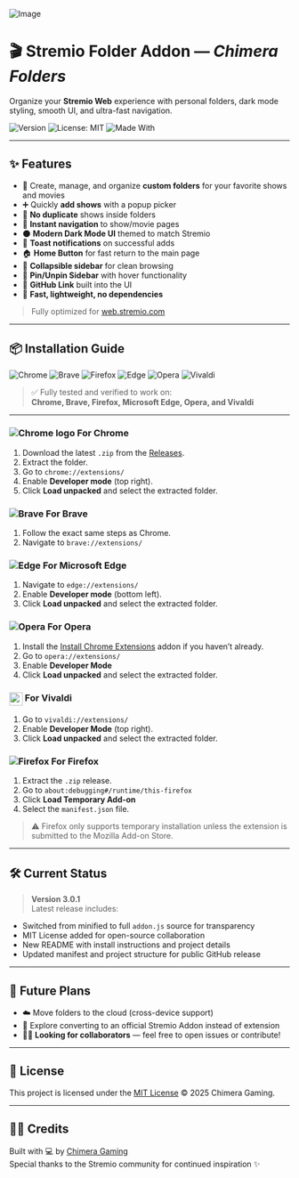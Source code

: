 ![Image](https://github.com/user-attachments/assets/5ef03321-0207-45a4-901a-baa9860ca938)

# 🎬 Stremio Folder Addon — *Chimera Folders*

Organize your **Stremio Web** experience with personal folders, dark mode styling, smooth UI, and ultra-fast navigation.

![Version](https://img.shields.io/badge/version-3.0.1-blueviolet) 
![License: MIT](https://img.shields.io/badge/license-MIT-green) 
![Made With](https://img.shields.io/badge/made%20with-%E2%9D%A4-lightgrey)

---

## ✨ Features

- 📁 Create, manage, and organize **custom folders** for your favorite shows and movies  
- ➕ Quickly **add shows** with a popup picker  
- 🧹 **No duplicate** shows inside folders  
- 🧭 **Instant navigation** to show/movie pages  
- 🌑 **Modern Dark Mode UI** themed to match Stremio  
- 🍞 **Toast notifications** on successful adds  
- 🏠 **Home Button** for fast return to the main page  
- 📂 **Collapsible sidebar** for clean browsing  
- 📌 **Pin/Unpin Sidebar** with hover functionality  
- 🐙 **GitHub Link** built into the UI  
- 🚀 **Fast, lightweight, no dependencies**

> Fully optimized for [web.stremio.com](https://web.stremio.com/)

---

## 📦 Installation Guide

![Chrome](https://img.shields.io/badge/Chrome-Verified-brightgreen)
![Brave](https://img.shields.io/badge/Brave-Verified-brightgreen)
![Firefox](https://img.shields.io/badge/Firefox-Verified-brightgreen)
![Edge](https://img.shields.io/badge/Edge-Verified-brightgreen)
![Opera](https://img.shields.io/badge/Opera-Verified-brightgreen)
![Vivaldi](https://img.shields.io/badge/Vivaldi-Verified-brightgreen)

> ✅ Fully tested and verified to work on:  
**Chrome, Brave, Firefox, Microsoft Edge, Opera, and Vivaldi**

---

### ![Chrome logo](https://img.icons8.com/color/24/000000/chrome--v1.png) For Chrome
1. Download the latest `.zip` from the [Releases](https://github.com/ChimeraGaming/Stremio-Addons/releases).
2. Extract the folder.
3. Go to `chrome://extensions/`
4. Enable **Developer mode** (top right).
5. Click **Load unpacked** and select the extracted folder.

### ![Brave](https://img.icons8.com/color/24/000000/brave-web-browser.png) For Brave
1. Follow the exact same steps as Chrome.
2. Navigate to `brave://extensions/`

### ![Edge](https://img.icons8.com/color/24/000000/ms-edge-new.png) For Microsoft Edge
1. Navigate to `edge://extensions/`
2. Enable **Developer mode** (bottom left).
3. Click **Load unpacked** and select the extracted folder.

### ![Opera](https://img.icons8.com/color/24/000000/opera--v1.png) For Opera
1. Install the [Install Chrome Extensions](https://addons.opera.com/en/extensions/details/install-chrome-extensions/) addon if you haven’t already.
2. Go to `opera://extensions/`
3. Enable **Developer Mode**
4. Click **Load unpacked** and select the extracted folder.

### <img src="https://static-00.iconduck.com/assets.00/vivaldi-icon-2048x2048-iuf1bgod.png" width="24" height="24" style="vertical-align:middle"> For Vivaldi
1. Go to `vivaldi://extensions/`
2. Enable **Developer Mode** (top right).
3. Click **Load unpacked** and select the extracted folder.

### ![Firefox](https://img.icons8.com/color/24/000000/firefox.png) For Firefox
1. Extract the `.zip` release.
2. Go to `about:debugging#/runtime/this-firefox`
3. Click **Load Temporary Add-on**
4. Select the `manifest.json` file.

> ⚠️ Firefox only supports temporary installation unless the extension is submitted to the Mozilla Add-on Store.

---

## 🛠️ Current Status

> **Version 3.0.1**  
Latest release includes:
- Switched from minified to full `addon.js` source for transparency  
- MIT License added for open-source collaboration  
- New README with install instructions and project details  
- Updated manifest and project structure for public GitHub release

---

## 🧩 Future Plans

- ☁️ Move folders to the cloud (cross-device support)
- 🧪 Explore converting to an official Stremio Addon instead of extension  
- 🙋‍♂️ **Looking for collaborators** — feel free to open issues or contribute!

---

## 📜 License

This project is licensed under the [MIT License](LICENSE) © 2025 Chimera Gaming.

---

## 👨‍💻 Credits

Built with 💻 by [Chimera Gaming](https://github.com/ChimeraGaming)  
Special thanks to the Stremio community for continued inspiration ✨
